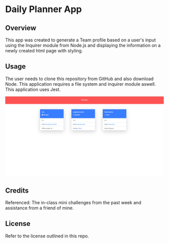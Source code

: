 # Daily Planner App

## Overview
 
This app was created to generate a Team profile based on a user's input using the Inquirer module from Node.js and displaying the information on a newly created html page with styling. 

## Usage

The user needs to clone this repository from GitHub and also download Node. This application requires a file system and inquirer module aswell. This application uses Jest.

![screencap](Capture.PNG)

## Credits

Referenced: The in-class mini challenges from the past week and assistance from a friend of mine.

## License

Refer to the license outlined in this repo.